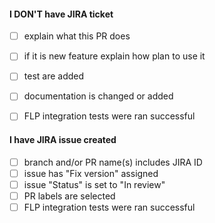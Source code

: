 <!--
Thank you for your pull request!

Please fill up one of the checklist below by changing [ ] to [x].
Remove checklist and/or items that do not apply.
-->

#### I DON'T have JIRA ticket
- [ ] explain what this PR does
- [ ] if it is new feature explain how plan to use it
- [ ] test are added
- [ ] documentation is changed or added
- [ ] FLP integration tests were ran successful


#### I have JIRA issue created
- [ ] branch and/or PR name(s) includes JIRA ID
- [ ] issue has "Fix version" assigned
- [ ] issue "Status" is set to "In review"
- [ ] PR labels are selected
- [ ] FLP integration tests were ran successful
